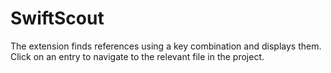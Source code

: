 # SwiftScout
The extension finds references using a key combination and displays them. Click on an entry to navigate to the relevant file in the project.
